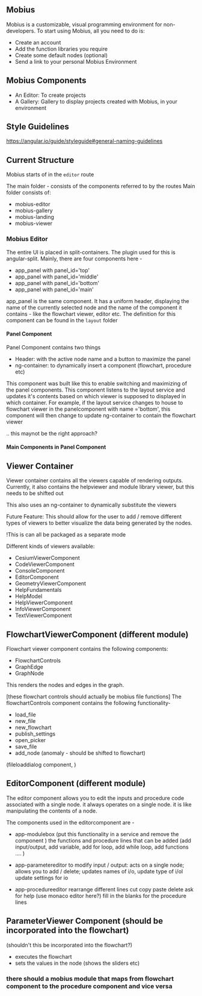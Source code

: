 ## Mobius

Mobius is a customizable, visual programming environment for non-developers. To start using Mobius, all you need to do is:
- Create an account
- Add the function libraries you require
- Create some default nodes (optional)
- Send a link to your personal Mobius Environment

## Mobius Components
- An Editor: To create projects
- A Gallery: Gallery to display projects created with Mobius, in your environment



## Style Guidelines
https://angular.io/guide/styleguide#general-naming-guidelines


## Current Structure

Mobius starts of in the `editor` route


The main folder - consists of the components referred to by the routes
Main folder consists of:
- mobius-editor
- mobius-gallery
- mobius-landing
- mobius-viewer



### Mobius Editor

The entire UI is placed in split-containers. The plugin used for this is angular-split. 
Mainly, there are four components here - 
- app_panel with panel_id='top'
- app_panel with panel_id='middle'
- app_panel with panel_id='bottom'
- app_panel with panel_id='main'

app_panel is the same component. It has a uniform header, displaying the name of the currently selected node and the name of the component it contains - like the flowchart viewer, editor etc. The definition for this component can be found in the `layout` folder



#### Panel Component

Panel Component contains two things
- Header: with the active node name and a button to maximize the panel
- ng-container: to dynamically insert a component (flowchart, procedure etc)

This component was built like this to enable switching and maximizing of the panel components. 
This component listens to the layout service and updates it's contents based on
which viewer is supposed to displayed in which container. 
For example, if the layout service changes to house to flowchart viewer in 
the panelcomponent with name ='bottom', this component will then change to 
update ng-container to contain the flowchart viewer

.. this maynot be the right approach?



#### Main Components in Panel Component

## Viewer Container

Viewer container contains all the viewers capable of rendering outputs. Currently, it also contains the helpviewer and module library viewer, but this needs to be shifted out

This also uses an ng-container to dynamically substitute the viewers

Future Feature:
This should allow for the user to add / remove different types of viewers to better visualize the data being generated by the nodes. 


!This is can all be packaged as a separate mode

Different kinds of viewers available:
- CesiumViewerComponent
- CodeViewerComponent
- ConsoleComponent
- EditorComponent
- GeometryViewerComponent
- HelpFundamentals
- HelpModel
- HelpViewerComponent
- InfoViewerComponent
- TextViewerComponent


## FlowchartViewerComponent (different module)
Flowchart viewer component contains the following components: 

- FlowchartControls
- GraphEdge
- GraphNode

This renders the nodes and edges in the graph. 


[these flowchart controls should actually be mobius file functions]
The flowchartControls component contains the following functionality-
- load_file
- new_file
- new_flowchart
- publish_settings
- open_picker
- save_file
- add_node (anomaly - should be shifted to flowchart)

(fileloaddialog component, )

## EditorComponent (different module)

The editor component allows you to edit the inputs and procedure code associated with a single node. it always operates on a single node. it is like manipulating the contents of a node.

The components used in the editorcomponent are - 

- app-modulebox (put this functionality in a service and remove the component )
the functions and procedure lines that can be added
(add input/output, add variable, add for loop, add while loop, add functions .... )

- app-parametereditor
to modify input / output: acts on a single node; 
allows you to add / delete; updates names of i/o, update type of i/ol update settings for io

- app-procedureeditor
rearrange different lines
cut copy paste delete ask for help
(use monaco editor here?)
fill in the blanks for the procedure lines



## ParameterViewer Component (should be incorporated into the flowchart)
(shouldn't this be incorporated into the flowchart?)
- executes the flowchart
- sets the values in the node (shows the sliders etc)





### there should a mobius module that maps from flowchart component to the procedure component and vice versa